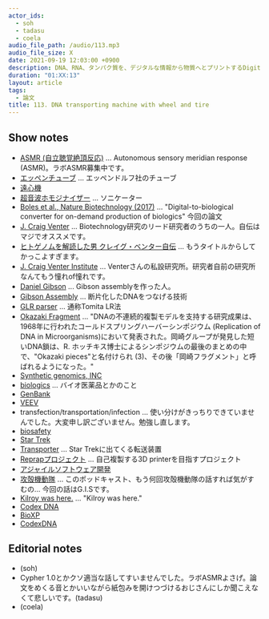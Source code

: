 ```yaml
---
actor_ids:
  - soh
  - tadasu
  - coela
audio_file_path: /audio/113.mp3
audio_file_size: X
date: 2021-09-19 12:03:00 +0900
description: DNA、RNA、タンパク質を、デジタルな情報から物質へとプリントするDigital-to-Biological Converter (DBC)の技術について論文を中心に議論しました。
duration: "01:XX:13"
layout: article
tags:
  - 論文
title: 113. DNA transporting machine with wheel and tire
---
```


## Show notes
- [ASMR (自立聴覚絶頂反応)](https://ja.wikipedia.org/wiki/ASMR) ... Autonomous sensory meridian response (ASMR)。ラボASMR募集中です。
- [エッペンチューブ](https://www.eppendorf.com/JP-ja/myeppendorf/%E6%99%AF%E5%93%81%E3%82%B7%E3%83%A7%E3%83%83%E3%83%97/%E3%82%A8%E3%83%83%E3%83%9A%E3%83%B3%E3%83%89%E3%83%AB%E3%83%95%E8%A3%BD%E5%93%81/) ... エッペンドルフ社のチューブ
- [遠心機](https://axel.as-1.co.jp/asone/s/A0060200/)
- [超音波ホモジナイザー](https://www.wakenyaku.co.jp/ctg/ls.php?i=272) ... ソニケーター
- [Boles et al., Nature Biotechnology (2017)](https://www.nature.com/articles/nbt.3859) ... "Digital-to-biological converter for on-demand production of biologics" 今回の論文
- [J. Craig Venter](https://www.jcvi.org/about/j-craig-venter) ... Biotechnology研究のリード研究者のうちの一人。自伝はマジでオススメです。
- [ヒトゲノムを解読した男 クレイグ・ベンター自伝](https://www.amazon.co.jp/dp/4759811583) ... もうタイトルからしてかっこよすぎます。
- [J. Craig Venter Institute](https://www.jcvi.org/) ... Venterさんの私設研究所。研究者自前の研究所なんてもう憧れof憧れです。
- [Daniel Gibson](https://www.jcvi.org/about/daniel-gibson) ... Gibson assemblyを作った人。
- [Gibson Assembly](https://www.neb.com/applications/cloning-and-synthetic-biology/dna-assembly-and-cloning/gibson-assembly) ... 断片化したDNAをつなげる技術
- [GLR parser](https://en.wikipedia.org/wiki/GLR_parser) ... 通称Tomita LR法
- [Okazaki Fragment](https://www.itbm.nagoya-u.ac.jp/okazaki_award/okazaki_fragment_jp.html) ... "DNAの不連続的複製モデルを支持する研究成果は、1968年に行われたコールドスプリングハーバーシンポジウム (Replication of DNA in Microorganisms)において発表された。岡崎グループが発見した短いDNA鎖は、R. ホッチキス博士によるシンポジウムの最後のまとめの中で、"Okazaki pieces"と名付けられ (3)、その後「岡崎フラグメント」と呼ばれるようになった。"
- [Synthetic genomics, INC](https://syntheticgenomics.com/)
- [biologics](https://kotobank.jp/word/%E3%83%90%E3%82%A4%E3%82%AA%E3%83%AD%E3%82%B8%E3%82%AF%E3%82%B9-1830519) ... バイオ医薬品とかのこと
- [GenBank](https://www.ncbi.nlm.nih.gov/genbank/)
- [VEEV](https://en.wikipedia.org/wiki/Venezuelan_equine_encephalitis_virus)
- transfection/transportation/infection ... 使い分けがきっちりできていませんでした。大変申し訳ございません。勉強し直します。
- [biosafety](https://www.phe.gov/s3/BioriskManagement/biosafety/Pages/Biosafety-FAQ.aspx)
- [Star Trek](https://www.startrek.com/)
- [Transporter](https://en.wikipedia.org/wiki/Transporter_(Star_Trek)) ... Star Trekに出てくる転送装置
- [Reprapプロジェクト](https://reprap.org/wiki/RepRap/ja) ... 自己複製する3D printerを目指すプロジェクト
- [アジャイルソフトウェア開発](https://ja.wikipedia.org/wiki/%E3%82%A2%E3%82%B8%E3%83%A3%E3%82%A4%E3%83%AB%E3%82%BD%E3%83%95%E3%83%88%E3%82%A6%E3%82%A7%E3%82%A2%E9%96%8B%E7%99%BA)
- [攻殻機動隊](https://ja.wikipedia.org/wiki/%E6%94%BB%E6%AE%BB%E6%A9%9F%E5%8B%95%E9%9A%8A) ... このポッドキャスト、もう何回攻殻機動隊の話すれば気がすむの... 今回の話はG.I.Sです。
- [Kilroy was here.](https://researchat.fm/episode/62) ... "Kilroy was here."
- [Codex DNA](https://codexdna.com/)
- [BioXP](https://codexdna.com/products/bioxp-system/)
- [CodexDNA](https://twitter.com/codex_dna/status/283225750046400515)

## Editorial notes
- (soh)
- Cypher 1.0とかクソ適当な話してすいませんでした。ラボASMRよさげ。論文をめくる音とかいいながら紙包みを開けつづけるおじさんにしか聞こえなくて悲しいです。(tadasu)
- (coela)












